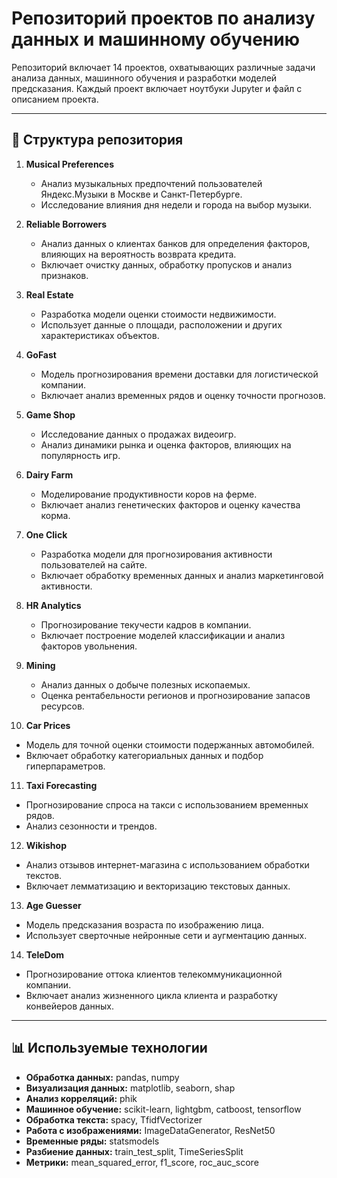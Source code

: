 # Репозиторий проектов по анализу данных и машинному обучению

Репозиторий включает 14 проектов, охватывающих различные задачи анализа данных, машинного обучения и разработки моделей предсказания. Каждый проект включает ноутбуки Jupyter и файл с описанием проекта.

---

## 📁 Структура репозитория

1. **Musical Preferences**  
   - Анализ музыкальных предпочтений пользователей Яндекс.Музыки в Москве и Санкт-Петербурге.  
   - Исследование влияния дня недели и города на выбор музыки.  

2. **Reliable Borrowers**  
   - Анализ данных о клиентах банков для определения факторов, влияющих на вероятность возврата кредита.  
   - Включает очистку данных, обработку пропусков и анализ признаков.  

3. **Real Estate**  
   - Разработка модели оценки стоимости недвижимости. 
   - Использует данные о площади, расположении и других характеристиках объектов.  

4. **GoFast**  
   - Модель прогнозирования времени доставки для логистической компании.  
   - Включает анализ временных рядов и оценку точности прогнозов.  

5. **Game Shop**  
   - Исследование данных о продажах видеоигр.  
   - Анализ динамики рынка и оценка факторов, влияющих на популярность игр.  

6. **Dairy Farm**  
   - Моделирование продуктивности коров на ферме.  
   - Включает анализ генетических факторов и оценку качества корма.  

7. **One Click**  
   - Разработка модели для прогнозирования активности пользователей на сайте.  
   - Включает обработку временных данных и анализ маркетинговой активности.  

8. **HR Analytics**  
   - Прогнозирование текучести кадров в компании.  
   - Включает построение моделей классификации и анализ факторов увольнения.  

9. **Mining**  
   - Анализ данных о добыче полезных ископаемых.  
   - Оценка рентабельности регионов и прогнозирование запасов ресурсов.  

10. **Car Prices**  
   - Модель для точной оценки стоимости подержанных автомобилей.  
   - Включает обработку категориальных данных и подбор гиперпараметров.  

11. **Taxi Forecasting**  
   - Прогнозирование спроса на такси с использованием временных рядов.  
   - Анализ сезонности и трендов.  

12. **Wikishop**  
   - Анализ отзывов интернет-магазина с использованием обработки текстов.  
   - Включает лемматизацию и векторизацию текстовых данных.  

13. **Age Guesser**  
   - Модель предсказания возраста по изображению лица.  
   - Использует сверточные нейронные сети и аугментацию данных.  

14. **TeleDom**  
   - Прогнозирование оттока клиентов телекоммуникационной компании.  
   - Включает анализ жизненного цикла клиента и разработку конвейеров данных.  

---

## 📊 Используемые технологии

- **Обработка данных:** pandas, numpy
- **Визуализация данных:** matplotlib, seaborn, shap  
- **Анализ корреляций:** phik  
- **Машинное обучение:** scikit-learn, lightgbm, catboost, tensorflow  
- **Обработка текста:** spacy, TfidfVectorizer  
- **Работа с изображениями:** ImageDataGenerator, ResNet50  
- **Временные ряды:** statsmodels  
- **Разбиение данных:** train_test_split, TimeSeriesSplit  
- **Метрики:** mean_squared_error, f1_score, roc_auc_score  

